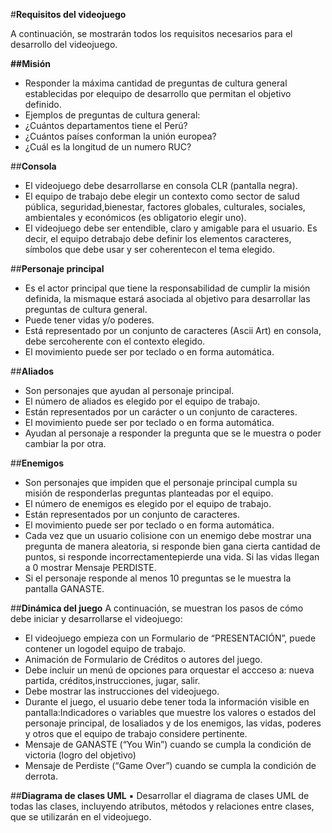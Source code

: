 #**Requisitos del videojuego**

A continuación, se mostrarán todos los requisitos necesarios para el desarrollo del videojuego.

**##Misión**
* Responder la máxima cantidad de preguntas de cultura general establecidas por elequipo de desarrollo que permitan el objetivo definido.
* Ejemplos de preguntas de cultura general:
* ¿Cuántos departamentos tiene el Perú?
* ¿Cuántos países conforman la unión europea?
* ¿Cuál es la longitud de un numero RUC?

##**Consola**
* El videojuego debe desarrollarse en consola CLR (pantalla negra).
* El equipo de trabajo debe elegir un contexto como sector de salud pública, seguridad,bienestar, factores globales, culturales, sociales, 
ambientales y económicos (es obligatorio elegir uno).
* El videojuego debe ser entendible, claro y amigable para el usuario. Es decir, el equipo detrabajo debe definir los elementos caracteres, 
símbolos que debe usar y ser coherentecon el tema elegido.

##**Personaje principal**
* Es el actor principal que tiene la responsabilidad de cumplir la misión definida, la mismaque estará asociada al objetivo para desarrollar 
las preguntas de cultura general.
* Puede tener vidas y/o poderes.
* Está representado por un conjunto de caracteres (Ascii Art) en consola, debe sercoherente con el contexto elegido.
* El movimiento puede ser por teclado o en forma automática.

##**Aliados**
* Son personajes que ayudan al personaje principal.
* El número de aliados es elegido por el equipo de trabajo.
* Están representados por un carácter o un conjunto de caracteres.
* El movimiento puede ser por teclado o en forma automática.
* Ayudan al personaje a responder la pregunta que se le muestra o poder cambiar la por otra.

##**Enemigos**
* Son personajes que impiden que el personaje principal cumpla su misión de responderlas preguntas planteadas por el equipo.
* El número de enemigos es elegido por el equipo de trabajo.
* Están representados por un conjunto de caracteres.
* El movimiento puede ser por teclado o en forma automática.
* Cada vez que un usuario colisione con un enemigo debe mostrar una pregunta de manera aleatoria, si responde bien gana cierta 
cantidad de puntos, si responde incorrectamentepierde una vida. Si las vidas llegan a 0 mostrar Mensaje PERDISTE.
* Si el personaje responde al menos 10 preguntas se le muestra la pantalla GANASTE.
  
##**Dinámica del juego**
A continuación, se muestran los pasos de cómo debe iniciar y desarrollarse el videojuego:
* El videojuego empieza con un Formulario de “PRESENTACIÓN”, puede contener un logodel equipo de trabajo.
* Animación de Formulario de Créditos o autores del juego.
* Debe incluir un menú de opciones para orquestar el accceso a: nueva partida, créditos,instrucciones, jugar, salir.
* Debe mostrar las instrucciones del videojuego.
* Durante el juego, el usuario debe tener toda la información visible en pantalla:Indicadores o variables que muestre los valores o 
estados del personaje principal, de losaliados y de los enemigos, las vidas, poderes y otros que el equipo de trabajo considere
pertinente.
* Mensaje de GANASTE (“You Win”) cuando se cumpla la condición de victoria (logro del objetivo)
* Mensaje de Perdiste (“Game Over”) cuando se cumpla la condición de derrota.

##**Diagrama de clases UML**
▪ Desarrollar el diagrama de clases UML de todas las clases, incluyendo atributos, métodos y relaciones entre clases, que se utilizarán en el videojuego.
